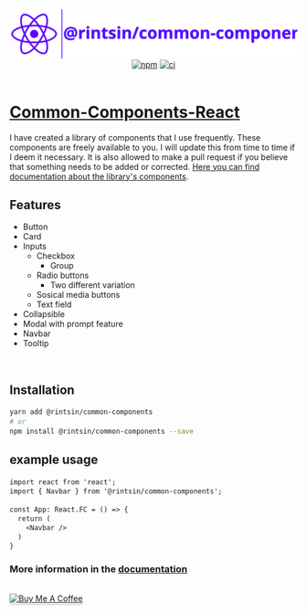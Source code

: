 

<div
  style="
    display: flex;
    align-items: center;
    justify-content: center;
    flex-direction: column;
  ">
  <img src="./assets/logo.svg" alt="logo" height="100%" width="auto"/>
</div>

<div
  style="
    display: flex;
    align-items: center;
    justify-content: center;
    flex-direction: row;
  ">
  <a href="https://www.npmjs.com/package/@rintsin/common-components" style="margin: 2px;">
    <img src="https://img.shields.io/npm/v/@rintsin/common-components.svg?style=flat-square" alt="npm" height="100%" width="auto"/>
  </a>
  <a href="https://github.com/JoniRinta-Kahila/commonComponents/actions/workflows/ci.yml" style="margin: 2px;">
    <img src="https://github.com/JoniRinta-Kahila/commonComponents/actions/workflows/ci.yml/badge.svg" alt="ci" height="100%" width="auto"/>
  </a>
</div>
</br>

# [Common-Components-React](https://jonirinta-kahila.github.io/commonComponents)

I have created a library of components that I use frequently. These components are freely available to you. I will update this from time to time if I deem it necessary. It is also allowed to make a pull request if you believe that something needs to be added or corrected. [Here you can find documentation about the library's components](https://jonirinta-kahila.github.io/commonComponents).

## Features
* Button
* Card
* Inputs
  * Checkbox
    * Group
  * Radio buttons
    * Two different variation
  * Sosical media buttons
  * Text field
* Collapsible
* Modal with prompt feature
* Navbar
* Tooltip

</br>

## Installation

```bash
yarn add @rintsin/common-components
# or
npm install @rintsin/common-components --save
```

## example usage

```tsx
import react from 'react';
import { Navbar } from '@rintsin/common-components';

const App: React.FC = () => {
  return (
    <Navbar />  
  )
}
```

### More information in the [documentation](https://jonirinta-kahila.github.io/commonComponents)

</br>
<a href="https://www.buymeacoffee.com/rintsi" target="_blank"><img src="https://www.buymeacoffee.com/assets/img/custom_images/orange_img.png" alt="Buy Me A Coffee" style="height: 41px !important;width: 174px !important;box-shadow: 0px 3px 2px 0px rgba(190, 190, 190, 0.5) !important;-webkit-box-shadow: 0px 3px 2px 0px rgba(190, 190, 190, 0.5) !important;" ></a>
